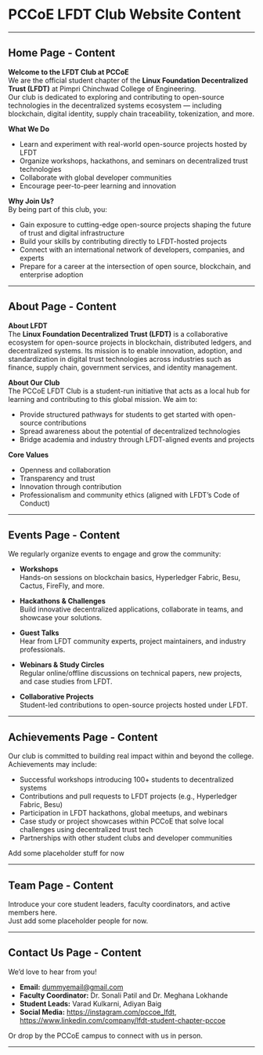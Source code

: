 # PCCoE LFDT Club Website Content

---

## Home Page - Content

**Welcome to the LFDT Club at PCCoE**  
We are the official student chapter of the **Linux Foundation Decentralized Trust (LFDT)** at Pimpri Chinchwad College of Engineering.  
Our club is dedicated to exploring and contributing to open-source technologies in the decentralized systems ecosystem — including blockchain, digital identity, supply chain traceability, tokenization, and more.

**What We Do**

-   Learn and experiment with real-world open-source projects hosted by LFDT
-   Organize workshops, hackathons, and seminars on decentralized trust technologies
-   Collaborate with global developer communities
-   Encourage peer-to-peer learning and innovation

**Why Join Us?**  
By being part of this club, you:

-   Gain exposure to cutting-edge open-source projects shaping the future of trust and digital infrastructure
-   Build your skills by contributing directly to LFDT-hosted projects
-   Connect with an international network of developers, companies, and experts
-   Prepare for a career at the intersection of open source, blockchain, and enterprise adoption

---

## About Page - Content

**About LFDT**  
The **Linux Foundation Decentralized Trust (LFDT)** is a collaborative ecosystem for open-source projects in blockchain, distributed ledgers, and decentralized systems. Its mission is to enable innovation, adoption, and standardization in digital trust technologies across industries such as finance, supply chain, government services, and identity management.

**About Our Club**  
The PCCoE LFDT Club is a student-run initiative that acts as a local hub for learning and contributing to this global mission. We aim to:

-   Provide structured pathways for students to get started with open-source contributions
-   Spread awareness about the potential of decentralized technologies
-   Bridge academia and industry through LFDT-aligned events and projects

**Core Values**

-   Openness and collaboration
-   Transparency and trust
-   Innovation through contribution
-   Professionalism and community ethics (aligned with LFDT’s Code of Conduct)

---

## Events Page - Content

We regularly organize events to engage and grow the community:

-   **Workshops**  
    Hands-on sessions on blockchain basics, Hyperledger Fabric, Besu, Cactus, FireFly, and more.

-   **Hackathons & Challenges**  
    Build innovative decentralized applications, collaborate in teams, and showcase your solutions.

-   **Guest Talks**  
    Hear from LFDT community experts, project maintainers, and industry professionals.

-   **Webinars & Study Circles**  
    Regular online/offline discussions on technical papers, new projects, and case studies from LFDT.

-   **Collaborative Projects**  
    Student-led contributions to open-source projects hosted under LFDT.

---

## Achievements Page - Content

Our club is committed to building real impact within and beyond the college. Achievements may include:

-   Successful workshops introducing 100+ students to decentralized systems
-   Contributions and pull requests to LFDT projects (e.g., Hyperledger Fabric, Besu)
-   Participation in LFDT hackathons, global meetups, and webinars
-   Case study or project showcases within PCCoE that solve local challenges using decentralized trust tech
-   Partnerships with other student clubs and developer communities

Add some placeholder stuff for now

---

## Team Page - Content

Introduce your core student leaders, faculty coordinators, and active members here.  
Just add some placeholder people for now.

---

## Contact Us Page - Content

We’d love to hear from you!

-   **Email:** dummyemail@gmail.com
-   **Faculty Coordinator:** Dr. Sonali Patil and Dr. Meghana Lokhande
-   **Student Leads:** Varad Kulkarni, Adiyan Baig
-   **Social Media:** https://instagram.com/pccoe_lfdt, https://www.linkedin.com/company/lfdt-student-chapter-pccoe

Or drop by the PCCoE campus to connect with us in person.

---
